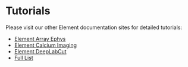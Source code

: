 # Tutorials

Please visit our other Element documentation sites for detailed tutorials:
  
  - [Element Array Ephys](https://datajoint.com/docs/elements/element-array-ephys/latest/tutorials/)
  - [Element Calcium Imaging](https://datajoint.com/docs/elements/element-calcium-imaging/latest/tutorials/)
  - [Element DeepLabCut](https://datajoint.com/docs/elements/element-deeplabcut/latest/tutorials/)
  - [Full List](https://datajoint.com/docs/elements/)
